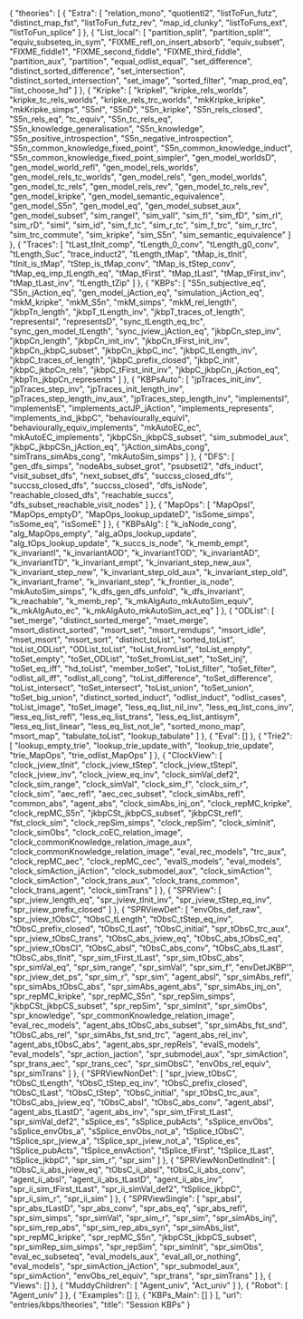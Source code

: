{
    "theories": [
        {
            "Extra": [
                "relation_mono",
                "quotientI2",
                "listToFun_futz",
                "distinct_map_fst",
                "listToFun_futz_rev",
                "map_id_clunky",
                "listToFuns_ext",
                "listToFun_splice"
            ]
        },
        {
            "List_local": [
                "partition_split",
                "partition_split'",
                "equiv_subseteq_in_sym",
                "FIXME_refl_on_insert_absorb",
                "equiv_subset",
                "FIXME_fiddle1",
                "FIXME_second_fiddle",
                "FIXME_third_fiddle",
                "partition_aux",
                "partition",
                "equal_odlist_equal",
                "set_difference",
                "distinct_sorted_difference",
                "set_intersection",
                "distinct_sorted_intersection",
                "set_image",
                "sorted_filter",
                "map_prod_eq",
                "list_choose_hd"
            ]
        },
        {
            "Kripke": [
                "kripkeI",
                "kripke_rels_worlds",
                "kripke_tc_rels_worlds",
                "kripke_rels_trc_worlds",
                "mkKripke_kripke",
                "mkKripke_simps",
                "S5nI",
                "S5nD",
                "S5n_kripke",
                "S5n_rels_closed",
                "S5n_rels_eq",
                "tc_equiv",
                "S5n_tc_rels_eq",
                "S5n_knowledge_generalisation",
                "S5n_knowledge",
                "S5n_positive_introspection",
                "S5n_negative_introspection",
                "S5n_common_knowledge_fixed_point",
                "S5n_common_knowledge_induct",
                "S5n_common_knowledge_fixed_point_simpler",
                "gen_model_worldsD",
                "gen_model_world_refl",
                "gen_model_rels_worlds",
                "gen_model_rels_tc_worlds",
                "gen_model_rels",
                "gen_model_worlds",
                "gen_model_tc_rels",
                "gen_model_rels_rev",
                "gen_model_tc_rels_rev",
                "gen_model_kripke",
                "gen_model_semantic_equivalence",
                "gen_model_S5n",
                "gen_model_eq",
                "gen_model_subset_aux",
                "gen_model_subset",
                "sim_rangeI",
                "sim_valI",
                "sim_fI",
                "sim_fD",
                "sim_rI",
                "sim_rD",
                "simI",
                "sim_id",
                "sim_f_tc",
                "sim_r_tc",
                "sim_f_trc",
                "sim_r_trc",
                "sim_trc_commute",
                "sim_kripke",
                "sim_S5n",
                "sim_semantic_equivalence"
            ]
        },
        {
            "Traces": [
                "tLast_tInit_comp",
                "tLength_0_conv",
                "tLength_g0_conv",
                "tLength_Suc",
                "trace_induct2",
                "tLength_tMap",
                "tMap_is_tInit",
                "tInit_is_tMap",
                "tStep_is_tMap_conv",
                "tMap_is_tStep_conv",
                "tMap_eq_imp_tLength_eq",
                "tMap_tFirst",
                "tMap_tLast",
                "tMap_tFirst_inv",
                "tMap_tLast_inv",
                "tLength_tZip"
            ]
        },
        {
            "KBPs": [
                "S5n_subjective_eq",
                "S5n_jAction_eq",
                "gen_model_jAction_eq",
                "simulation_jAction_eq",
                "mkM_kripke",
                "mkM_S5n",
                "mkM_simps",
                "mkM_rel_length",
                "jkbpTn_length",
                "jkbpT_tLength_inv",
                "jkbpT_traces_of_length",
                "representsI",
                "representsD",
                "sync_tLength_eq_trc",
                "sync_gen_model_tLength",
                "sync_jview_jAction_eq",
                "jkbpCn_step_inv",
                "jkbpCn_length",
                "jkbpCn_init_inv",
                "jkbpCn_tFirst_init_inv",
                "jkbpCn_jkbpC_subset",
                "jkbpCn_jkbpC_inc",
                "jkbpC_tLength_inv",
                "jkbpC_traces_of_length",
                "jkbpC_prefix_closed",
                "jkbpC_init",
                "jkbpC_jkbpCn_rels",
                "jkbpC_tFirst_init_inv",
                "jkbpC_jkbpCn_jAction_eq",
                "jkbpTn_jkbpCn_represents"
            ]
        },
        {
            "KBPsAuto": [
                "jpTraces_init_inv",
                "jpTraces_step_inv",
                "jpTraces_init_length_inv",
                "jpTraces_step_length_inv_aux",
                "jpTraces_step_length_inv",
                "implementsI",
                "implementsE",
                "implements_actJP_jAction",
                "implements_represents",
                "implements_ind_jkbpC",
                "behaviourally_equivI",
                "behaviourally_equiv_implements",
                "mkAutoEC_ec",
                "mkAutoEC_implements",
                "jkbpCSn_jkbpCS_subset",
                "sim_submodel_aux",
                "jkbpC_jkbpCSn_jAction_eq",
                "jAction_simAbs_cong",
                "simTrans_simAbs_cong",
                "mkAutoSim_simps"
            ]
        },
        {
            "DFS": [
                "gen_dfs_simps",
                "nodeAbs_subset_grot",
                "psubsetI2",
                "dfs_induct",
                "visit_subset_dfs",
                "next_subset_dfs",
                "succss_closed_dfs'",
                "succss_closed_dfs",
                "succss_closed",
                "dfs_isNode",
                "reachable_closed_dfs",
                "reachable_succs",
                "dfs_subset_reachable_visit_nodes"
            ]
        },
        {
            "MapOps": [
                "MapOpsI",
                "MapOps_emptyD",
                "MapOps_lookup_updateD",
                "isSome_simps",
                "isSome_eq",
                "isSomeE"
            ]
        },
        {
            "KBPsAlg": [
                "k_isNode_cong",
                "alg_MapOps_empty",
                "alg_aOps_lookup_update",
                "alg_tOps_lookup_update",
                "k_succs_is_node",
                "k_memb_empt",
                "k_invariantI",
                "k_invariantAOD",
                "k_invariantTOD",
                "k_invariantAD",
                "k_invariantTD",
                "k_invariant_empt",
                "k_invariant_step_new_aux",
                "k_invariant_step_new",
                "k_invariant_step_old_aux",
                "k_invariant_step_old",
                "k_invariant_frame",
                "k_invariant_step",
                "k_frontier_is_node",
                "mkAutoSim_simps",
                "k_dfs_gen_dfs_unfold",
                "k_dfs_invariant",
                "k_reachable",
                "k_memb_rep",
                "k_mkAlgAuto_mkAutoSim_equiv",
                "k_mkAlgAuto_ec",
                "k_mkAlgAuto_mkAutoSim_act_eq"
            ]
        },
        {
            "ODList": [
                "set_merge",
                "distinct_sorted_merge",
                "mset_merge",
                "msort_distinct_sorted",
                "msort_set",
                "msort_remdups",
                "msort_idle",
                "mset_msort",
                "msort_sort",
                "distinct_toList",
                "sorted_toList",
                "toList_ODList",
                "ODList_toList",
                "toList_fromList",
                "toList_empty",
                "toSet_empty",
                "toSet_ODList",
                "toSet_fromList_set",
                "toSet_inj",
                "toSet_eq_iff",
                "hd_toList",
                "member_toSet",
                "toList_filter",
                "toSet_filter",
                "odlist_all_iff",
                "odlist_all_cong",
                "toList_difference",
                "toSet_difference",
                "toList_intersect",
                "toSet_intersect",
                "toList_union",
                "toSet_union",
                "toSet_big_union",
                "distinct_sorted_induct",
                "odlist_induct",
                "odlist_cases",
                "toList_image",
                "toSet_image",
                "less_eq_list_nil_inv",
                "less_eq_list_cons_inv",
                "less_eq_list_refl",
                "less_eq_list_trans",
                "less_eq_list_antisym",
                "less_eq_list_linear",
                "less_eq_list_not_le",
                "sorted_mono_map",
                "msort_map",
                "tabulate_toList",
                "lookup_tabulate"
            ]
        },
        {
            "Eval": []
        },
        {
            "Trie2": [
                "lookup_empty_trie",
                "lookup_trie_update_with",
                "lookup_trie_update",
                "trie_MapOps",
                "trie_odlist_MapOps"
            ]
        },
        {
            "ClockView": [
                "clock_jview_tInit",
                "clock_jview_tStep",
                "clock_jview_tStepI",
                "clock_jview_inv",
                "clock_jview_eq_inv",
                "clock_simVal_def2",
                "clock_sim_range",
                "clock_simVal",
                "clock_sim_f",
                "clock_sim_r",
                "clock_sim",
                "aec_refl",
                "aec_cec_subset",
                "clock_simAbs_refl",
                "common_abs",
                "agent_abs",
                "clock_simAbs_inj_on",
                "clock_repMC_kripke",
                "clock_repMC_S5n",
                "jkbpCSt_jkbpCS_subset",
                "jkbpCSt_refl",
                "fst_clock_sim",
                "clock_repSim_simps",
                "clock_repSim",
                "clock_simInit",
                "clock_simObs",
                "clock_coEC_relation_image",
                "clock_commonKnowledge_relation_image_aux",
                "clock_commonKnowledge_relation_image",
                "eval_rec_models",
                "trc_aux",
                "clock_repMC_aec",
                "clock_repMC_cec",
                "evalS_models",
                "eval_models",
                "clock_simAction_jAction",
                "clock_submodel_aux",
                "clock_simAction'",
                "clock_simAction",
                "clock_trans_aux",
                "clock_trans_common",
                "clock_trans_agent",
                "clock_simTrans"
            ]
        },
        {
            "SPRView": [
                "spr_jview_length_eq",
                "spr_jview_tInit_inv",
                "spr_jview_tStep_eq_inv",
                "spr_jview_prefix_closed"
            ]
        },
        {
            "SPRViewDet": [
                "envObs_def_raw",
                "spr_jview_tObsC",
                "tObsC_tLength",
                "tObsC_tStep_eq_inv",
                "tObsC_prefix_closed",
                "tObsC_tLast",
                "tObsC_initial",
                "spr_tObsC_trc_aux",
                "spr_jview_tObsC_trans",
                "tObsC_abs_jview_eq",
                "tObsC_abs_tObsC_eq",
                "spr_jview_tObsCI",
                "tObsC_absI",
                "tObsC_abs_conv",
                "tObsC_abs_tLast",
                "tObsC_abs_tInit",
                "spr_sim_tFirst_tLast",
                "spr_sim_tObsC_abs",
                "spr_simVal_eq",
                "spr_sim_range",
                "spr_simVal",
                "spr_sim_f",
                "envDetJKBP'",
                "spr_jview_det_ps",
                "spr_sim_r",
                "spr_sim",
                "agent_absI",
                "spr_simAbs_refl",
                "spr_simAbs_tObsC_abs",
                "spr_simAbs_agent_abs",
                "spr_simAbs_inj_on",
                "spr_repMC_kripke",
                "spr_repMC_S5n",
                "spr_repSim_simps",
                "jkbpCSt_jkbpCS_subset",
                "spr_repSim",
                "spr_simInit",
                "spr_simObs",
                "spr_knowledge",
                "spr_commonKnowledge_relation_image",
                "eval_rec_models",
                "agent_abs_tObsC_abs_subset",
                "spr_simAbs_fst_snd",
                "tObsC_abs_rel",
                "spr_simAbs_fst_snd_trc",
                "agent_abs_rel_inv",
                "agent_abs_tObsC_abs",
                "agent_abs_spr_repRels",
                "evalS_models",
                "eval_models",
                "spr_action_jaction",
                "spr_submodel_aux",
                "spr_simAction",
                "spr_trans_aec",
                "spr_trans_cec",
                "spr_simObsC",
                "envObs_rel_equiv",
                "spr_simTrans"
            ]
        },
        {
            "SPRViewNonDet": [
                "spr_jview_tObsC",
                "tObsC_tLength",
                "tObsC_tStep_eq_inv",
                "tObsC_prefix_closed",
                "tObsC_tLast",
                "tObsC_tStep",
                "tObsC_initial",
                "spr_tObsC_trc_aux",
                "tObsC_abs_jview_eq",
                "tObsC_absI",
                "tObsC_abs_conv",
                "agent_absI",
                "agent_abs_tLastD",
                "agent_abs_inv",
                "spr_sim_tFirst_tLast",
                "spr_simVal_def2",
                "sSplice_es",
                "sSplice_pubActs",
                "sSplice_envObs",
                "sSplice_envObs_a",
                "sSplice_envObs_not_a",
                "tSplice_tObsC",
                "tSplice_spr_jview_a",
                "tSplice_spr_jview_not_a",
                "tSplice_es",
                "tSplice_pubActs",
                "tSplice_envAction",
                "tSplice_tFirst",
                "tSplice_tLast",
                "tSplice_jkbpC",
                "spr_sim_r",
                "spr_sim"
            ]
        },
        {
            "SPRViewNonDetIndInit": [
                "tObsC_ii_abs_jview_eq",
                "tObsC_ii_absI",
                "tObsC_ii_abs_conv",
                "agent_ii_absI",
                "agent_ii_abs_tLastD",
                "agent_ii_abs_inv",
                "spr_ii_sim_tFirst_tLast",
                "spr_ii_simVal_def2",
                "tSplice_jkbpC",
                "spr_ii_sim_r",
                "spr_ii_sim"
            ]
        },
        {
            "SPRViewSingle": [
                "spr_absI",
                "spr_abs_tLastD",
                "spr_abs_conv",
                "spr_abs_eq",
                "spr_abs_refl",
                "spr_sim_simps",
                "spr_simVal",
                "spr_sim_r",
                "spr_sim",
                "spr_simAbs_inj",
                "spr_sim_rep_abs",
                "spr_sim_rep_abs_syn",
                "spr_simAbs_list",
                "spr_repMC_kripke",
                "spr_repMC_S5n",
                "jkbpCSt_jkbpCS_subset",
                "spr_simRep_sim_simps",
                "spr_repSim",
                "spr_simInit",
                "spr_simObs",
                "eval_ec_subseteq",
                "eval_models_aux",
                "eval_all_or_nothing",
                "eval_models",
                "spr_simAction_jAction",
                "spr_submodel_aux",
                "spr_simAction",
                "envObs_rel_equiv",
                "spr_trans",
                "spr_simTrans"
            ]
        },
        {
            "Views": []
        },
        {
            "MuddyChildren": [
                "Agent_univ",
                "Act_univ"
            ]
        },
        {
            "Robot": [
                "Agent_univ"
            ]
        },
        {
            "Examples": []
        },
        {
            "KBPs_Main": []
        }
    ],
    "url": "entries/kbps/theories",
    "title": "Session KBPs"
}